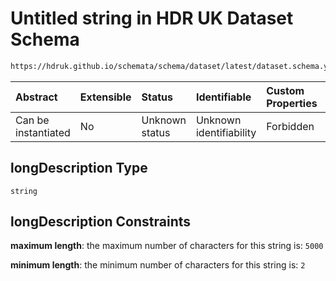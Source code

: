 # Untitled string in HDR UK Dataset Schema

```txt
https://hdruk.github.io/schemata/schema/dataset/latest/dataset.schema.yaml#/definitions/longDescription
```



| Abstract            | Extensible | Status         | Identifiable            | Custom Properties | Additional Properties | Access Restrictions | Defined In                                                                                        |
| :------------------ | :--------- | :------------- | :---------------------- | :---------------- | :-------------------- | :------------------ | :------------------------------------------------------------------------------------------------ |
| Can be instantiated | No         | Unknown status | Unknown identifiability | Forbidden         | Allowed               | none                | [dataset.schema.json*](../../../schema/dataset/latest/dataset.schema.json "open original schema") |

## longDescription Type

`string`

## longDescription Constraints

**maximum length**: the maximum number of characters for this string is: `5000`

**minimum length**: the minimum number of characters for this string is: `2`

